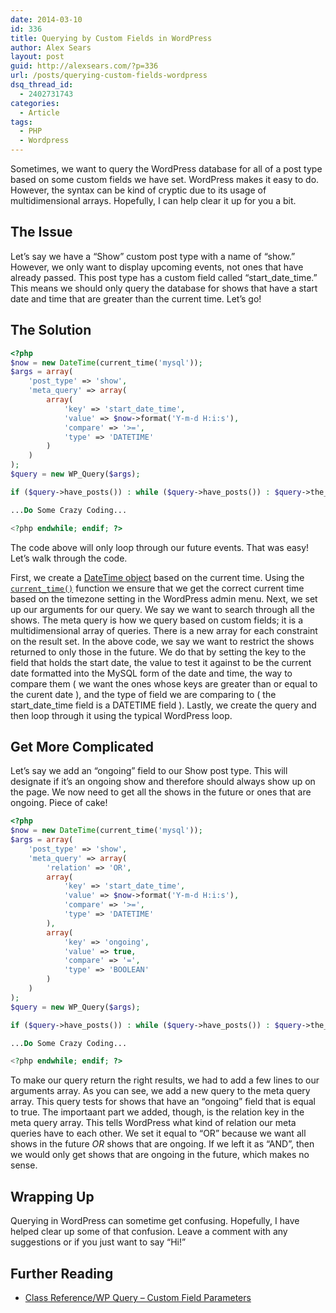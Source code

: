 ```yaml
---
date: 2014-03-10
id: 336
title: Querying by Custom Fields in WordPress
author: Alex Sears
layout: post
guid: http://alexsears.com/?p=336
url: /posts/querying-custom-fields-wordpress
dsq_thread_id:
  - 2402731743
categories:
  - Article
tags:
  - PHP
  - Wordpress
---
```

Sometimes, we want to query the WordPress database for all of a post type based on some custom fields we have set. WordPress makes it easy to do. However, the syntax can be kind of cryptic due to its usage of multidimensional arrays. Hopefully, I can help clear it up for you a bit.

<!--more-->

## The Issue

Let&#8217;s say we have a &#8220;Show&#8221; custom post type with a name of &#8220;show.&#8221; However, we only want to display upcoming events, not ones that have already passed. This post type has a custom field called &#8220;start\_date\_time.&#8221; This means we should only query the database for shows that have a start date and time that are greater than the current time. Let&#8217;s go!

## The Solution

```php
<?php
$now = new DateTime(current_time('mysql'));
$args = array(
    'post_type' => 'show',
    'meta_query' => array(
        array(
            'key' => 'start_date_time',
            'value' => $now->format('Y-m-d H:i:s'),
            'compare' => '>=',
            'type' => 'DATETIME'
        )
    )
);
$query = new WP_Query($args);

if ($query->have_posts()) : while ($query->have_posts()) : $query->the_post(); ?>

...Do Some Crazy Coding...

<?php endwhile; endif; ?>
```

The code above will only loop through our future events. That was easy! Let&#8217;s walk through the code.

First, we create a [DateTime object][1] based on the current time. Using the [`current_time()`][2] function we ensure that we get the correct current time based on the timezone setting in the WordPress admin menu. Next, we set up our arguments for our query. We say we want to search through all the shows. The meta query is how we query based on custom fields; it is a multidimensional array of queries. There is a new array for each constraint on the result set. In the above code, we say we want to restrict the shows returned to only those in the future. We do that by setting the key to the field that holds the start date, the value to test it against to be the current date formatted into the MySQL form of the date and time, the way to compare them ( we want the ones whose keys are greater than or equal to the curent date ), and the type of field we are comparing to ( the start\_date\_time field is a DATETIME field ). Lastly, we create the query and then loop through it using the typical WordPress loop.

## Get More Complicated

Let&#8217;s say we add an &#8220;ongoing&#8221; field to our Show post type. This will designate if it&#8217;s an ongoing show and therefore should always show up on the page. We now need to get all the shows in the future or ones that are ongoing. Piece of cake!

```php
<?php
$now = new DateTime(current_time('mysql'));
$args = array(
    'post_type' => 'show',
    'meta_query' => array(
        'relation' => 'OR',
        array(
            'key' => 'start_date_time',
            'value' => $now->format('Y-m-d H:i:s'),
            'compare' => '>=',
            'type' => 'DATETIME'
        ),
        array(
            'key' => 'ongoing',
            'value' => true,
            'compare' => '=',
            'type' => 'BOOLEAN'
        )
    )
);
$query = new WP_Query($args);

if ($query->have_posts()) : while ($query->have_posts()) : $query->the_post(); ?>

...Do Some Crazy Coding...

<?php endwhile; endif; ?>
```

To make our query return the right results, we had to add a few lines to our arguments array. As you can see, we add a new query to the meta query array. This query tests for shows that have an &#8220;ongoing&#8221; field that is equal to true. The importaant part we added, though, is the relation key in the meta query array. This tells WordPress what kind of relation our meta queries have to each other. We set it equal to &#8220;OR&#8221; because we want all shows in the future *OR* shows that are ongoing. If we left it as &#8220;AND&#8221;, then we would only get shows that are ongoing in the future, which makes no sense.

## Wrapping Up

Querying in WordPress can sometime get confusing. Hopefully, I have helped clear up some of that confusion. Leave a comment with any suggestions or if you just want to say &#8220;Hi!&#8221;

## Further Reading

  * [Class Reference/WP Query &#8211; Custom Field Parameters][3]

 [1]: http://www.php.net/manual/en/class.datetime.php
 [2]: https://codex.wordpress.org/Function_Reference/current_time
 [3]: http://codex.wordpress.org/Class_Reference/WP_Query#Custom_Field_Parameters
